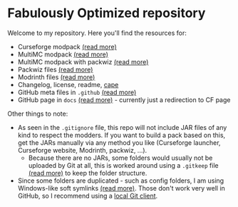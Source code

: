 # Fabulously Optimized repository

Welcome to my repository.
Here you'll find the resources for:

* Curseforge modpack [(read more)](https://support.curseforge.com/en/support/solutions/articles/9000196904-creating-a-custom-profile)
* MultiMC modpack [(read more)](https://github.com/MultiMC/MultiMC5/wiki/Instance-settings)
* MultiMC modpack with packwiz [(read more)](https://github.com/comp500/packwiz#packwiz-installer-for-pack-installation)
* Packwiz files [(read more)](https://github.com/comp500/packwiz#packwiz)
* Modrinth files [(read more)](https://github.com/Madis0/fabulously-optimized/issues/63)
* Changelog, license, readme, [cape](https://github.com/Madis0/fabulously-optimized/wiki/Free-cape)
* GitHub meta files in `.github` [(read more)](https://stackoverflow.com/a/61301254)
* GitHub page in `docs` [(read more)](https://pages.github.com/) - currently just a redirection to CF page

Other things to note:

* As seen in the `.gitignore` file, this repo will not include JAR files of any kind to respect the modders. If you want to build a pack based on this, get the JARs manually via any method you like (Curseforge launcher, Curseforge website, Modrinth, packwiz, ...).
   * Because there are no JARs, some folders would usually not be uploaded by Git at all, this is worked around using a `.gitkeep` file [(read more)](https://stackoverflow.com/a/7229996) to keep the folder structure.
* Since some folders are duplicated - such as config folders, I am using Windows-like soft symlinks [(read more)](https://blogs.windows.com/windowsdeveloper/2016/12/02/symlinks-windows-10/). Those don't work very well in GitHub, so I recommend using a [local Git client](https://desktop.github.com).
